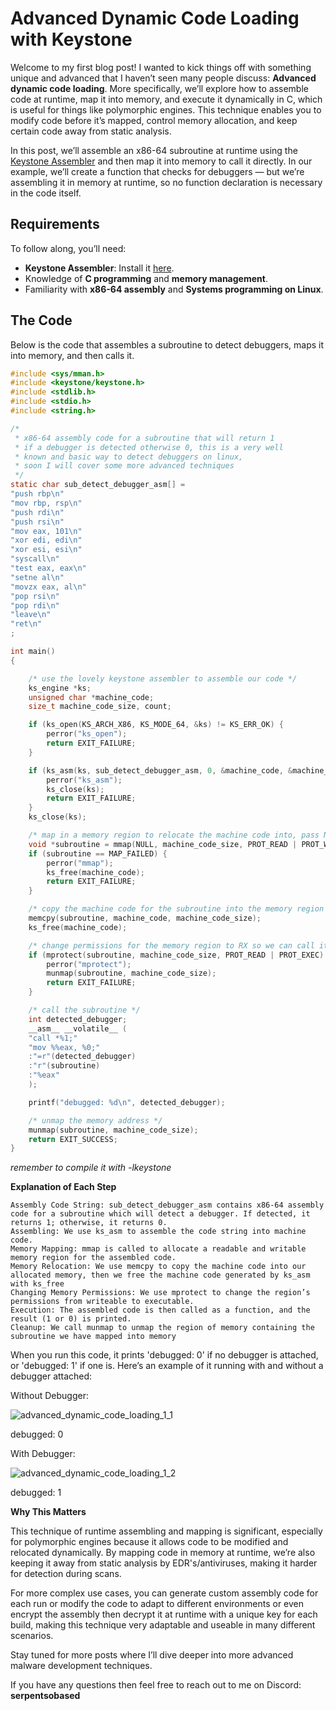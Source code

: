 # Advanced Dynamic Code Loading with Keystone

Welcome to my first blog post! I wanted to kick things off with something unique and advanced that I haven’t seen many people discuss: **Advanced dynamic code loading**. More specifically, we’ll explore how to assemble code at runtime, map it into memory, and execute it dynamically in C, which is useful for things like polymorphic engines. This technique enables you to modify code before it’s mapped, control memory allocation, and keep certain code away from static analysis.

In this post, we’ll assemble an x86-64 subroutine at runtime using the [Keystone Assembler](https://github.com/keystone-engine/keystone) and then map it into memory to call it directly. In our example, we’ll create a function that checks for debuggers — but we’re assembling it in memory at runtime, so no function declaration is necessary in the code itself.

## Requirements
To follow along, you’ll need:
- **Keystone Assembler**: Install it [here](https://github.com/keystone-engine/keystone).
- Knowledge of **C programming** and **memory management**.
- Familiarity with **x86-64 assembly** and **Systems programming on Linux**.

## The Code
Below is the code that assembles a subroutine to detect debuggers, maps it into memory, and then calls it.

```C
#include <sys/mman.h>
#include <keystone/keystone.h>
#include <stdlib.h>
#include <stdio.h>
#include <string.h>

/*
 * x86-64 assembly code for a subroutine that will return 1
 * if a debugger is detected otherwise 0, this is a very well
 * known and basic way to detect debuggers on linux,
 * soon I will cover some more advanced techniques
 */
static char sub_detect_debugger_asm[] =
"push rbp\n"
"mov rbp, rsp\n"
"push rdi\n"
"push rsi\n"
"mov eax, 101\n"
"xor edi, edi\n"
"xor esi, esi\n"
"syscall\n"
"test eax, eax\n"
"setne al\n"
"movzx eax, al\n"
"pop rsi\n"
"pop rdi\n"
"leave\n"
"ret\n"
;

int main()
{

    /* use the lovely keystone assembler to assemble our code */
    ks_engine *ks;
    unsigned char *machine_code;
    size_t machine_code_size, count;

    if (ks_open(KS_ARCH_X86, KS_MODE_64, &ks) != KS_ERR_OK) {
        perror("ks_open");
        return EXIT_FAILURE;
    }

    if (ks_asm(ks, sub_detect_debugger_asm, 0, &machine_code, &machine_code_size, &count) != KS_ERR_OK) {
        perror("ks_asm");
        ks_close(ks);
        return EXIT_FAILURE;
    }
    ks_close(ks);

    /* map in a memory region to relocate the machine code into, pass NULL into rdi so the kernel chooses the address  */
    void *subroutine = mmap(NULL, machine_code_size, PROT_READ | PROT_WRITE, MAP_ANONYMOUS | MAP_PRIVATE, -1, 0);
    if (subroutine == MAP_FAILED) {
        perror("mmap");
        ks_free(machine_code);
        return EXIT_FAILURE;
    }

    /* copy the machine code for the subroutine into the memory region */
    memcpy(subroutine, machine_code, machine_code_size);
    ks_free(machine_code);

    /* change permissions for the memory region to RX so we can call it */
    if (mprotect(subroutine, machine_code_size, PROT_READ | PROT_EXEC) < 0) {
        perror("mprotect");
        munmap(subroutine, machine_code_size);
        return EXIT_FAILURE;
    }

    /* call the subroutine */
    int detected_debugger;
    __asm__ __volatile__ (
    "call *%1;"
    "mov %%eax, %0;"
    :"=r"(detected_debugger)
    :"r"(subroutine)
    :"%eax"
    );

    printf("debugged: %d\n", detected_debugger);

    /* unmap the memory address */
    munmap(subroutine, machine_code_size);
    return EXIT_SUCCESS;
}
```

*remember to compile it with -lkeystone*

**Explanation of Each Step**

    Assembly Code String: sub_detect_debugger_asm contains x86-64 assembly code for a subroutine which will detect a debugger. If detected, it returns 1; otherwise, it returns 0.
    Assembling: We use ks_asm to assemble the code string into machine code.
    Memory Mapping: mmap is called to allocate a readable and writable memory region for the assembled code.
    Memory Relocation: We use memcpy to copy the machine code into our allocated memory, then we free the machine code generated by ks_asm with ks_free
    Changing Memory Permissions: We use mprotect to change the region’s permissions from writeable to executable.
    Execution: The assembled code is then called as a function, and the result (1 or 0) is printed.
    Cleanup: We call munmap to unmap the region of memory containing the subroutine we have mapped into memory


When you run this code, it prints 'debugged: 0' if no debugger is attached, or 'debugged: 1' if one is. Here’s an example of it running with and without a debugger attached:

Without Debugger:

![advanced_dynamic_code_loading_1_1](https://github.com/user-attachments/assets/76f1565b-1f35-43c6-b4bc-49e09c5d4e6e)

debugged: 0

With Debugger:

![advanced_dynamic_code_loading_1_2](https://github.com/user-attachments/assets/cfae4262-a647-414c-94ce-fbb22c5b7a6b)

debugged: 1

**Why This Matters**

This technique of runtime assembling and mapping is significant, especially for polymorphic engines because it allows code to be modified and relocated dynamically. By mapping code in memory at runtime, we’re also keeping it away from static analysis by EDR's/antiviruses, making it harder for detection during scans. 

For more complex use cases, you can generate custom assembly code for each run or modify the code to adapt to different environments or even encrypt the assembly then decrypt it at runtime with a unique key for each build, making this technique very adaptable and useable in many different scenarios.

Stay tuned for more posts where I’ll dive deeper into more advanced malware development techniques.

If you have any questions then feel free to reach out to me on Discord: **serpentsobased**
